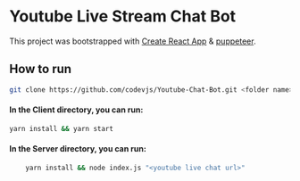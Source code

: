 # Youtube Live Stream Chat Bot

This project was bootstrapped with [Create React App](https://github.com/facebook/create-react-app) & [puppeteer](https://developers.google.com/web/tools/puppeteer). 

## How to run

```sh
git clone https://github.com/codevjs/Youtube-Chat-Bot.git <folder name>
```

#### In the Client directory, you can run:
```sh
yarn install && yarn start
```

#### In the Server directory, you can run:
```sh
    yarn install && node index.js "<youtube live chat url>"
```
